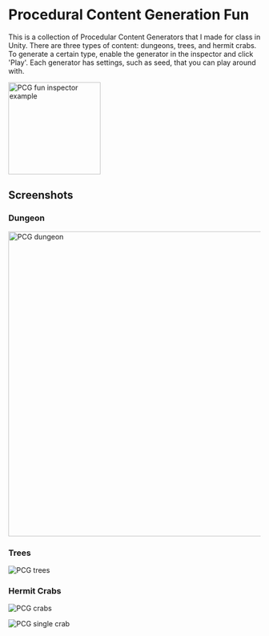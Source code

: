 # Procedural Content Generation Fun
This is a collection of Procedular Content Generators that I made for class in Unity. There are three types of content: dungeons, trees, and hermit crabs.
To generate a certain type, enable the generator in the inspector and click 'Play'. Each generator has settings, such as seed, that you can play around with.

<img width="184" alt="PCG fun inspector example" src="https://github.com/user-attachments/assets/80378625-b42c-44b4-9bc8-000ed1b7f06d">

 ## Screenshots
 ### Dungeon
 <img width="609" alt="PCG dungeon" src="https://github.com/user-attachments/assets/29bfcec0-927b-4591-b6b9-4275a4bf6d22">
 
 ### Trees
 
 ![PCG trees](https://github.com/user-attachments/assets/c876aa2a-7456-446f-909d-8740a6519c76)

 ### Hermit Crabs

![PCG crabs](https://github.com/user-attachments/assets/10266863-3290-4191-84fa-21ad1af56a5a)

![PCG single crab](https://github.com/user-attachments/assets/cf6e187d-baef-42f2-a092-8f7de6534691)
